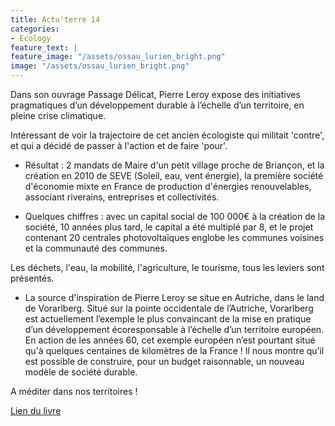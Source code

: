 ```yaml
---
title: Actu'terre 14
categories:
- Ecology
feature_text: |
feature_image: "/assets/ossau_lurien_bright.png"
image: "/assets/ossau_lurien_bright.png"
---
```


Dans son ouvrage Passage Délicat, Pierre Leroy expose des initiatives pragmatiques d’un développement durable à l’échelle d’un territoire, en pleine crise climatique.

Intéressant de voir la trajectoire de cet ancien écologiste qui militait 'contre', et qui a décidé de passer à l'action et de faire 'pour'.

- Résultat : 2 mandats de Maire d'un petit village proche de Briançon, et la création en 2010 de SEVE (Soleil, eau, vent énergie), la première société d'économie mixte en France de production d'énergies renouvelables, associant riverains, entreprises et collectivités.  

- Quelques chiffres : avec un capital social de 100 000€ à la création de la société, 10 années plus tard, le capital a été multiplé par 8, et le projet contenant 20 centrales photovoltaïques englobe les communes voisines et la communauté des communes.

Les déchets, l'eau, la mobilité, l'agriculture, le tourisme, tous les leviers sont présentés.

- La source d'inspiration de Pierre Leroy se situe en Autriche, dans le land de Vorarlberg.  Situé sur la pointe occidentale de l’Autriche, Vorarlberg est actuellement l’exemple le plus convaincant de la mise en pratique d’un développement écoresponsable à l’échelle d’un territoire européen. En action de les années 60, cet exemple européen n’est pourtant situé qu'à quelques centaines de kilomètres de la France ! Il nous montre qu’il est possible de construire, pour un budget raisonnable, un nouveau modèle de société durable.

A méditer dans nos territoires !

[Lien du livre](https://www.momox-shop.fr/pierre-leroy-passage-delicat-penser-et-panser-le-territoire-taschenbuch-M02330153694.html?variant=UsedVeryGood&gclid=CjwKCAiAgvKQBhBbEiwAaPQw3AI9n-Oam46y2EUZc64Jdz27IoAJoqtaQ5hl09mH8TP2pPmz3CltjRoC-8YQAvD_BwE)

